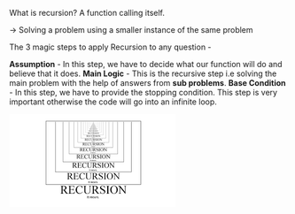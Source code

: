 What is recursion?
    A function calling itself.

-> Solving a problem using a smaller instance
of the same problem

The 3 magic steps to apply Recursion to any question -

**Assumption** - In this step, we have to decide what our function will do and believe that it does.
**Main Logic** - This is the recursive step i.e solving the main problem with the help of answers from **sub problems**.
**Base Condition** - In this step, we have to provide the stopping condition. This step is very important otherwise the code will go into an infinite loop.

![img_1.png](img_1.png)
